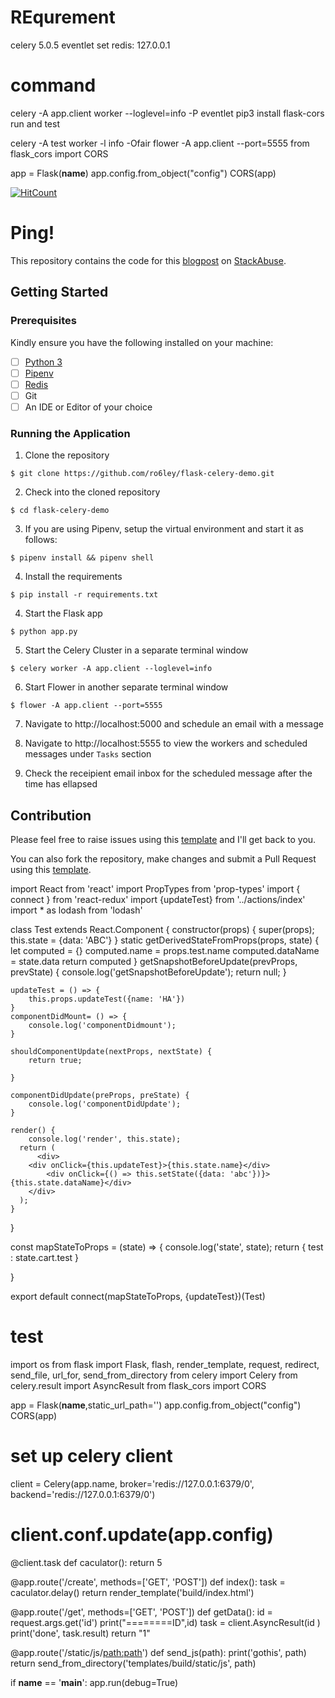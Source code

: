 # REqurement
celery 5.0.5 
eventlet
set redis: 127.0.0.1


# command
celery -A app.client worker --loglevel=info -P eventlet
pip3 install flask-cors
run and test

celery -A test worker -l info -Ofair
flower -A app.client --port=5555
from flask_cors import CORS

app = Flask(__name__)
app.config.from_object("config")
CORS(app)



[![HitCount](http://hits.dwyl.io/ro6ley/flask-celery-demo.svg)](http://hits.dwyl.io/ro6ley/flask-celery-demo)

# Ping! 

This repository contains the code for this [blogpost](https://stackabuse.com/asynchronous-tasks-using-flask-redis-and-celery/) on [StackAbuse](https://stackabuse.com/).

## Getting Started

### Prerequisites

Kindly ensure you have the following installed on your machine:

- [ ] [Python 3](https://realpython.com/installing-python/)
- [ ] [Pipenv](https://pipenv.readthedocs.io/en/latest/#install-pipenv-today)
- [ ] [Redis](http://redis.io/)
- [ ] Git
- [ ] An IDE or Editor of your choice

### Running the Application

1. Clone the repository
```
$ git clone https://github.com/ro6ley/flask-celery-demo.git
```

2. Check into the cloned repository
```
$ cd flask-celery-demo
```

3. If you are using Pipenv, setup the virtual environment and start it as follows:
```
$ pipenv install && pipenv shell
```

4. Install the requirements
```
$ pip install -r requirements.txt
```

4. Start the Flask app
```
$ python app.py
```

5. Start the Celery Cluster in a separate terminal window
```
$ celery worker -A app.client --loglevel=info
```

6. Start Flower in another separate terminal window
```
$ flower -A app.client --port=5555
```

7. Navigate to http://localhost:5000 and schedule an email with a message

8. Navigate to http://localhost:5555 to view the workers and scheduled messages under `Tasks` section

9. Check the receipient email inbox for the scheduled message after the time has ellapsed


## Contribution

Please feel free to raise issues using this [template](./.github/ISSUE_TEMPLATE.md) and I'll get back to you.

You can also fork the repository, make changes and submit a Pull Request using this [template](./.github/PULL_REQUEST_TEMPLATE.md).


import React from 'react'
import PropTypes from 'prop-types'
import { connect } from 'react-redux'
import {updateTest} from '../actions/index'
import * as lodash from 'lodash'

class Test extends React.Component {
    constructor(props) {
      super(props);
      this.state = {data: 'ABC'}
    }
    static getDerivedStateFromProps(props, state) {
        let computed = {}
        computed.name = props.test.name
        computed.dataName = state.data
        return computed
    }
    getSnapshotBeforeUpdate(prevProps, prevState) {
        console.log('getSnapshotBeforeUpdate');
        return null;
    }

    updateTest = () => {
        this.props.updateTest({name: 'HA'})
    }
    componentDidMount= () => {
        console.log('componentDidmount');
    }

    shouldComponentUpdate(nextProps, nextState) {
        return true;
        
    }

    componentDidUpdate(preProps, preState) {
        console.log('componentDidUpdate');
    }
  
    render() {
        console.log('render', this.state);
      return (
          <div>
        <div onClick={this.updateTest}>{this.state.name}</div>
            <div onClick={() => this.setState({data: 'abc'})}>{this.state.dataName}</div>
        </div>
      );
    }
}

const mapStateToProps = (state)  => {
    console.log('state', state);
    return {
        test : state.cart.test
    }

}

export default connect(mapStateToProps, {updateTest})(Test)


# test
import os
from flask import Flask, flash, render_template, request, redirect, send_file, url_for, send_from_directory
from celery import Celery
from celery.result import AsyncResult
from flask_cors import CORS

app = Flask(__name__,static_url_path='')
app.config.from_object("config")
CORS(app)


# set up celery client
client = Celery(app.name, broker='redis://127.0.0.1:6379/0', backend='redis://127.0.0.1:6379/0')
# client.conf.update(app.config)

@client.task
def caculator():
    return 5


@app.route('/create', methods=['GET', 'POST'])
def index():
    task = caculator.delay()
    return render_template('build/index.html')

@app.route('/get', methods=['GET', 'POST'])
def getData():
    id = request.args.get('id')
    print("========ID",id)
    task = client.AsyncResult(id )
    print('done', task.result)
    return "1"

@app.route('/static/js/<path:path>')
def send_js(path):
    print('gothis', path)
    return send_from_directory('templates/build/static/js', path)




if __name__ == '__main__':
    app.run(debug=True)


